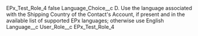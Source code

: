 <?xml version="1.0" encoding="UTF-8"?>
<CustomMetadata xmlns="http://soap.sforce.com/2006/04/metadata" xmlns:xsi="http://www.w3.org/2001/XMLSchema-instance" xmlns:xsd="http://www.w3.org/2001/XMLSchema">
    <label>EPx_Test_Role_4</label>
    <protected>false</protected>
    <values>
        <field>Language_Choice__c</field>
        <value xsi:type="xsd:string">D. Use the language associated with the Shipping Country of the Contact&apos;s Account, if present and in the available list of supported EPx languages; otherwise use English</value>
    </values>
    <values>
        <field>Language__c</field>
        <value xsi:nil="true"/>
    </values>
    <values>
        <field>User_Role__c</field>
        <value xsi:type="xsd:string">EPx_Test_Role_4</value>
    </values>
</CustomMetadata>
